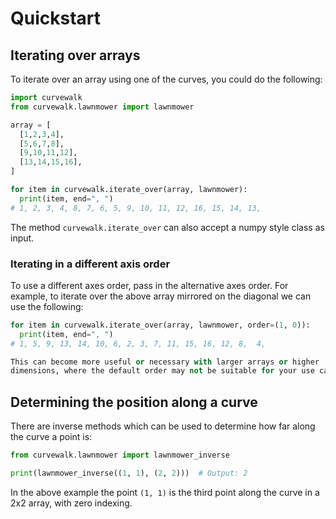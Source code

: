 # Quickstart

## Iterating over arrays

To iterate over an array using one of the curves, you could do the following:

```python
import curvewalk
from curvewalk.lawnmower import lawnmower

array = [
  [1,2,3,4],
  [5,6,7,8],
  [9,10,11,12],
  [13,14,15,16],
]

for item in curvewalk.iterate_over(array, lawnmower):
  print(item, end=", ")
# 1, 2, 3, 4, 8, 7, 6, 5, 9, 10, 11, 12, 16, 15, 14, 13,
```

The method `curvewalk.iterate_over` can also accept a numpy style class as
input.

### Iterating in a different axis order

To use a different axes order, pass in the alternative axes order. For example,
to iterate over the above array mirrored on the diagonal we can use the
following:

```python
for item in curvewalk.iterate_over(array, lawnmower, order=(1, 0)):
  print(item, end=", ")
# 1, 5, 9, 13, 14, 10, 6, 2, 3, 7, 11, 15, 16, 12, 8,  4,

This can become more useful or necessary with larger arrays or higher
dimensions, where the default order may not be suitable for your use case.
```

## Determining the position along a curve

There are inverse methods which can be used to determine how far along the
curve a point is:

```python
from curvewalk.lawnmower import lawnmower_inverse

print(lawnmower_inverse((1, 1), (2, 2)))  # Output: 2
```

In the above example the point `(1, 1)` is the third point along the curve in a
2x2 array, with zero indexing.
